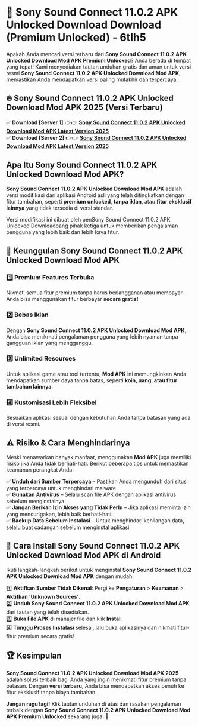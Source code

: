# 🎯 Sony Sound Connect 11.0.2 APK Unlocked Download  Download (Premium Unlocked) -  6tlh5

Apakah Anda mencari versi terbaru dari **Sony Sound Connect 11.0.2 APK Unlocked Download Mod APK Premium Unlocked**? Anda berada di tempat yang tepat! Kami menyediakan tautan unduhan gratis dan aman untuk versi resmi **Sony Sound Connect 11.0.2 APK Unlocked Download Mod APK**, memastikan Anda mendapatkan versi paling mutakhir dan terpercaya.

## 🔥 Sony Sound Connect 11.0.2 APK Unlocked Download Mod APK 2025 (Versi Terbaru)

✅ **Download [Server 1]** 👉👉 [**Sony Sound Connect 11.0.2 APK Unlocked Download Mod APK Latest Version 2025**](https://momento.my/?title=Sony_Sound_Connect_11.0.2_APK_Unlocked_Download)  
✅ **Download [Server 2]** 👉👉 [**Sony Sound Connect 11.0.2 APK Unlocked Download Mod APK Latest Version 2025**](https://momento.my/?title=Sony_Sound_Connect_11.0.2_APK_Unlocked_Download)  

## Apa Itu Sony Sound Connect 11.0.2 APK Unlocked Download Mod APK?

**Sony Sound Connect 11.0.2 APK Unlocked Download Mod APK** adalah versi modifikasi dari aplikasi Android asli yang telah ditingkatkan dengan fitur tambahan, seperti **premium unlocked**, **tanpa iklan**, atau **fitur eksklusif lainnya** yang tidak tersedia di versi standar.

Versi modifikasi ini dibuat oleh penSony Sound Connect 11.0.2 APK Unlocked Downloadbang pihak ketiga untuk memberikan pengalaman pengguna yang lebih baik dan lebih kaya fitur.

## 🎯 Keunggulan Sony Sound Connect 11.0.2 APK Unlocked Download Mod APK

### 1️⃣ Premium Features Terbuka
Nikmati semua fitur premium tanpa harus berlangganan atau membayar. Anda bisa menggunakan fitur berbayar **secara gratis!**

### 2️⃣ Bebas Iklan
Dengan **Sony Sound Connect 11.0.2 APK Unlocked Download Mod APK**, Anda bisa menikmati pengalaman pengguna yang lebih nyaman tanpa gangguan iklan yang mengganggu.

### 3️⃣ Unlimited Resources
Untuk aplikasi game atau tool tertentu, **Mod APK** ini memungkinkan Anda mendapatkan sumber daya tanpa batas, seperti **koin, uang, atau fitur tambahan lainnya**.

### 4️⃣ Kustomisasi Lebih Fleksibel
Sesuaikan aplikasi sesuai dengan kebutuhan Anda tanpa batasan yang ada di versi resmi.

## ⚠️ Risiko & Cara Menghindarinya

Meski menawarkan banyak manfaat, menggunakan **Mod APK** juga memiliki risiko jika Anda tidak berhati-hati. Berikut beberapa tips untuk memastikan keamanan perangkat Anda:

✅ **Unduh dari Sumber Terpercaya** – Pastikan Anda mengunduh dari situs yang terpercaya untuk menghindari malware.  
✅ **Gunakan Antivirus** – Selalu scan file APK dengan aplikasi antivirus sebelum menginstalnya.  
✅ **Jangan Berikan Izin Akses yang Tidak Perlu** – Jika aplikasi meminta izin yang mencurigakan, lebih baik berhati-hati.  
✅ **Backup Data Sebelum Instalasi** – Untuk menghindari kehilangan data, selalu buat cadangan sebelum menginstal aplikasi.

## 📌 Cara Install Sony Sound Connect 11.0.2 APK Unlocked Download Mod APK di Android

Ikuti langkah-langkah berikut untuk menginstal **Sony Sound Connect 11.0.2 APK Unlocked Download Mod APK** dengan mudah:

1️⃣ **Aktifkan Sumber Tidak Dikenal**: Pergi ke **Pengaturan** > **Keamanan** > **Aktifkan 'Unknown Sources'**.  
2️⃣ **Unduh Sony Sound Connect 11.0.2 APK Unlocked Download Mod APK** dari tautan yang telah disediakan.  
3️⃣ **Buka File APK** di manajer file dan klik **Instal**.  
4️⃣ **Tunggu Proses Instalasi** selesai, lalu buka aplikasinya dan nikmati fitur-fitur premium secara gratis!

## 🏆 Kesimpulan

**Sony Sound Connect 11.0.2 APK Unlocked Download Mod APK 2025** adalah solusi terbaik bagi Anda yang ingin menikmati fitur premium tanpa batasan. Dengan **versi terbaru**, Anda bisa mendapatkan akses penuh ke fitur eksklusif tanpa biaya tambahan.

**Jangan ragu lagi!** Klik tautan unduhan di atas dan rasakan pengalaman terbaik dengan **Sony Sound Connect 11.0.2 APK Unlocked Download Mod APK Premium Unlocked** sekarang juga! 🚀
